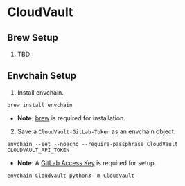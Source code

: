 # CloudVault



## Brew Setup

1. TBD

## Envchain Setup

1. Install envchain.
```
brew install envchain
```
  - __Note__: [brew](#Brew-Setup) is required for installation.
2. Save a ```CloudVault-GitLab-Token``` as an envchain object.
```
envchain --set --noecho --require-passphrase CloudVault CLOUDVAULT_API_TOKEN
```
  - __Note__: A [GitLab Access Key](#Brew-Setup) is required for setup.



```
envchain CloudVault python3 -m CloudVault
```